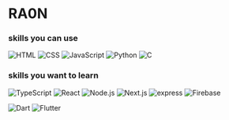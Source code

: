 # RA0N

### skills you can use
![HTML](https://img.shields.io/badge/HTML-E34F26?style=flat&logo=html5&logoColor=FFFFFF)
![CSS](https://img.shields.io/badge/CSS-1572B6?style=flat&logo=css3&logoColor=FFFFFF)
![JavaScript](https://img.shields.io/badge/JavaScript-F7DF1E?style=flat&logo=javascript&logoColor=FFFFFF)
![Python](https://img.shields.io/badge/Python-3776AB?style=flat&logo=python&logoColor=FFFFFF)
![C](https://img.shields.io/badge/C-A8B9CC?style=flat&logo=c&logoColor=FFFFFF)

### skills you want to learn
![TypeScript](https://img.shields.io/badge/TypeScript-3178C6?style=flat&logo=typescript&logoColor=FFFFFF)
![React](https://img.shields.io/badge/React-61DAFB?style=flat&logo=react&logoColor=FFFFFF)
![Node.js](https://img.shields.io/badge/Node.js-339933?style=flat&logo=nodedotjs&logoColor=FFFFFF)
![Next.js](https://img.shields.io/badge/Next.js-000000?style=flat&logo=nextdotjs&logoColor=FFFFFF)
![express](https://img.shields.io/badge/express-000000?style=flat&logo=express&logoColor=FFFFFF)
![Firebase](https://img.shields.io/badge/Firebase-FFCA28?style=flat&logo=firebase&logoColor=FFFFFF)

![Dart](https://img.shields.io/badge/Dart-0175C2?style=flat&logo=dart&logoColor=FFFFFF)
![Flutter](https://img.shields.io/badge/Flutter-02569B?style=flat&logo=flutter&logoColor=FFFFFF)


<!--
- 🔭 I’m currently working on ...
- 🌱 I’m currently learning ...
- 👯 I’m looking to collaborate on ...
- 🤔 I’m looking for help with ...
- 💬 Ask me about ...
- 📫 How to reach me: ...
- 😄 Pronouns: ...
- ⚡ Fun fact: ...
-->
